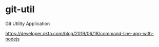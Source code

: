 # git-util
Git Utility Application

https://developer.okta.com/blog/2019/06/18/command-line-app-with-nodejs
